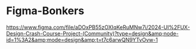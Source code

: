 # Figma-Bonkers
https://www.figma.com/file/aDOxPB55zOXIqKeRuMNw7i/2024-UI%2FUX-Design-Crash-Course-Project-(Community)?type=design&amp;node-id=1%3A2&amp;mode=design&amp;t=t7c6arwQN9YTvOvw-1
